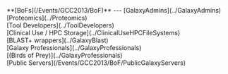 <div class='linkbox'>
**[BoFs](/Events/GCC2013/BoF)**
---
[GalaxyAdmins](../GalaxyAdmins)<br />
[Proteomics](../Proteomics)<br />
[Tool Developers](../ToolDevelopers)<br />
[Clinical Use / HPC Storage](../ClinicalUseHPCFileSystems)<br />
[BLAST+ wrappers](../GalaxyBlast)<br />
[Galaxy Professionals](../GalaxyProfessionals)<br />
[(Birds of Prey)](../GalaxyProfessionals)<br />
[Public Servers](/Events/GCC2013/BoF/PublicGalaxyServers)<br />
</div>
